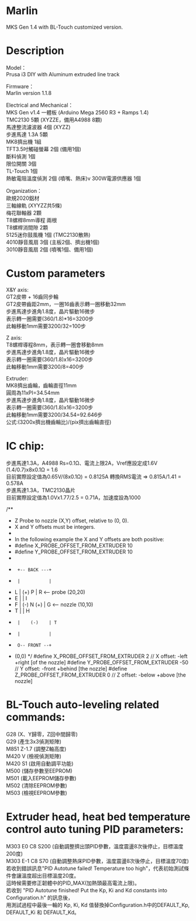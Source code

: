 # Marlin
MKS Gen 1.4 with BL-Touch customized version.

# Description
Model：<br/>
Prusa i3 DIY with Aluminum extruded line track

Firmware：<br/>
Marlin version 1.1.8

Electrical and Mechanical：<br/>
MKS Gen v1.4 一體板 (Arduino Mega 2560 R3 + Ramps 1.4)<br/>
TMC2130 5顆 (XYZZE，備用A4988 8顆)<br/>
馬達整流濾波器 4個 (XYZZ)<br/>
步進馬達 1.3A 5顆<br/>
MK8擠出機 1組<br/>
TFT3.5吋觸碰螢幕 2個 (備用1個)<br/>
斷料偵測 1個<br/>
限位開關 3個<br/>
TL-Touch 1個<br/>
熱敏電阻溫度偵測 2個 (噴嘴、熱床)v
300W電源供應器 1個<br/>

Organization：<br/>
歐規2020鋁材<br/>
三軸線軌 (XYYZZ共5條)<br/>
梅花聯軸器 2顆<br/>
T8螺桿8mm導程 兩根<br/>
T8螺桿消間隙 2顆<br/>
5125迷你鼓風機 1個 (TMC2130散熱)<br/>
4010靜音風扇 3個 (主板2個、擠出機1個)<br/>
3010靜音風扇 2個 (噴嘴1個、備用1個)<br/>

# Custom parameters
X&Y axis:<br/>
GT2皮帶 + 16齒同步輪<br/>
GT2皮帶齒距2mm，一圈16齒表示轉一圈移動32mm<br/>
步進馬達步進角1.8度，晶片驅動16微步<br/>
表示轉一圈需要(360/1.8)*16=3200步<br/>
此軸移動1mm需要3200/32=100步<br/>

Z axis:<br/>
T8螺桿導程8mm，表示轉一圈會移動8mm<br/>
步進馬達步進角1.8度，晶片驅動16微步<br/>
表示轉一圈需要(360/1.8)x16=3200步<br/>
此軸移動1mm需要3200/8=400步<br/>

Extruder:<br/>
MK8擠出齒輪，齒輪直徑11mm<br/>
圓周為11xPI=34.54mm<br/>
步進馬達步進角1.8度，晶片驅動16微步<br/>
表示轉一圈需要(360/1.8)x16=3200步<br/>
此軸移動1mm需要3200/34.54=92.646步<br/>
公式:(3200x擠出機齒輪比)/(pix擠出齒輪直徑)<br/>

# IC chip:<br/>
步進馬達1.3A，A4988 Rs=0.1Ω、電流上限2A，Vref應設定成1.6V<br/>
(1.4/0.7)x8x0.1Ω = 1.6<br/>
目前實際設定值為0.65V/(8x0.1Ω) = 0.8125A 轉換RMS電流 => 0.815A/1.41 = 0.578A<br/>
步進馬達1.3A，TMC2130晶片<br/>
目前實際設定值為1.0Vx1.77/2.5 = 0.71A，加速度設為1000<br/>

/**
 *   Z Probe to nozzle (X,Y) offset, relative to (0, 0).
 *   X and Y offsets must be integers.
 *
 *   In the following example the X and Y offsets are both positive:
 *   #define X_PROBE_OFFSET_FROM_EXTRUDER 10
 *   #define Y_PROBE_OFFSET_FROM_EXTRUDER 10
 *
 *      +-- BACK ---+
 *      |           |
 *    L |    (+) P  | R <-- probe (20,20)
 *    E |           | I
 *    F | (-) N (+) | G <-- nozzle (10,10)
 *    T |           | H
 *      |    (-)    | T
 *      |           |
 *      O-- FRONT --+
 *    (0,0)
 */
#define X_PROBE_OFFSET_FROM_EXTRUDER 2  // X offset: -left  +right  [of the nozzle]
#define Y_PROBE_OFFSET_FROM_EXTRUDER -50  // Y offset: -front +behind [the nozzle]
#define Z_PROBE_OFFSET_FROM_EXTRUDER 0   // Z offset: -below +above  [the nozzle]

# BL-Touch auto-leveling related commands:<br/>
G28 (X、Y歸零，Z回中間歸零)<br/>
G29 (產生3x3偵測矩陣)<br/>
M851 Z-1.7 (調整Z軸高度)<br/>
M420 V (檢視偵測矩陣)<br/>
M420 S1 (啟用自動調平功能)<br/>
M500 (儲存參數至EEPROM)<br/>
M501 (載入EEPROM儲存參數)<br/>
M502 (清除EEPROM參數)<br/>
M503 (檢視EEPROM參數)<br/>

# Extruder head, heat bed temperature control auto tuning PID parameters:<br/>
M303 E0 C8 S200 (自動調整擠出頭PID參數，溫度震盪8次後停止，目標溫度200度)<br/>
M303 E-1 C8 S70 (自動調整熱床PID參數，溫度震盪8次後停止，目標溫度70度)<br/>
若收到錯誤訊息"PID Autotune failed! Temperature too high"，代表初始測試條件會讓溫度超出目標溫度20度。<br/>
這時候需要修正韌體中的PID_MAX(加熱頭最高電流上限)。<br/>
若收到 "PID Autotune finished! Put the Kp, Ki and Kd constants into Configuration.h" 的訊息後，<br/>
用測試過程中最後一輪的 Kp, Ki, Kd 值替換掉Configuration.h中的DEFAULT_Kp, DEFAULT_Ki 和 DEFAULT_Kd。<br/>

